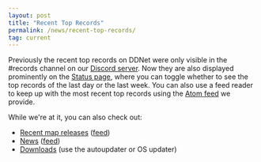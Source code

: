 ```yaml
---
layout: post
title: "Recent Top Records"
permalink: /news/recent-top-records/
tag: current
---
```


Previously the recent top records on DDNet were only visible in the #records channel on our [Discord server](/discord). Now they are also displayed prominently on the [Status page](/status/), where you can toggle whether to see the top records of the last day or the last week. You can also use a feed reader to keep up with the most recent top records using the [Atom feed](https://ddnet.org/status/records/feed/) we provide.

While we're at it, you can also check out:

- [Recent map releases](https://ddnet.org/releases/) ([feed](https://ddnet.org/releases/feed/))
- [News](https://ddnet.org/news/) ([feed](https://ddnet.org/feed/))
- [Downloads](https://ddnet.org/downloads/) (use the autoupdater or OS updater)
